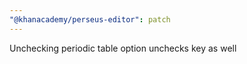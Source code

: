 ```yaml
---
"@khanacademy/perseus-editor": patch
---
```


Unchecking periodic table option unchecks key as well
